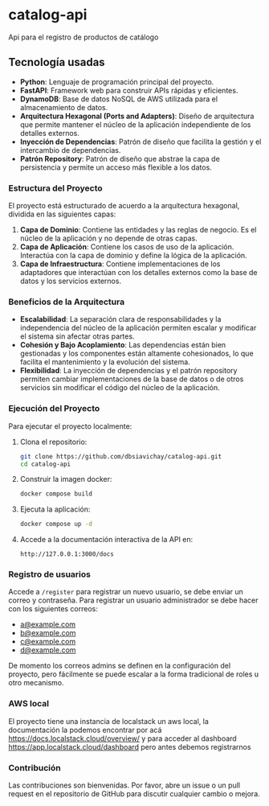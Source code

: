 # catalog-api
 
Api para el registro de productos de catálogo

## Tecnología usadas

-   **Python**: Lenguaje de programación principal del proyecto.
-   **FastAPI**: Framework web para construir APIs rápidas y eficientes.
-   **DynamoDB**: Base de datos NoSQL de AWS utilizada para el almacenamiento de datos.
-   **Arquitectura Hexagonal (Ports and Adapters)**: Diseño de arquitectura que permite mantener el núcleo de la aplicación independiente de los detalles externos.
-   **Inyección de Dependencias**: Patrón de diseño que facilita la gestión y el intercambio de dependencias.
-   **Patrón Repository**: Patrón de diseño que abstrae la capa de persistencia y permite un acceso más flexible a los datos.

### Estructura del Proyecto

El proyecto está estructurado de acuerdo a la arquitectura hexagonal, dividida en las siguientes capas:

1.  **Capa de Dominio**: Contiene las entidades y las reglas de negocio. Es el núcleo de la aplicación y no depende de otras capas.
2.  **Capa de Aplicación**: Contiene los casos de uso de la aplicación. Interactúa con la capa de dominio y define la lógica de la aplicación.
3.  **Capa de Infraestructura**: Contiene implementaciones de los adaptadores que interactúan con los detalles externos como la base de datos y los servicios externos.

### Beneficios de la Arquitectura

-   **Escalabilidad**: La separación clara de responsabilidades y la independencia del núcleo de la aplicación permiten escalar y modificar el sistema sin afectar otras partes.
-   **Cohesión y Bajo Acoplamiento**: Las dependencias están bien gestionadas y los componentes están altamente cohesionados, lo que facilita el mantenimiento y la evolución del sistema.
-   **Flexibilidad**: La inyección de dependencias y el patrón repository permiten cambiar implementaciones de la base de datos o de otros servicios sin modificar el código del núcleo de la aplicación.

### Ejecución del Proyecto

Para ejecutar el proyecto localmente:

1.  Clona el repositorio:
       
    ```bash
    git clone https://github.com/dbsiavichay/catalog-api.git
    cd catalog-api
    ```
    
2.  Construir la imagen docker:
     
	```bash
    docker compose build
    ```
    
3.  Ejecuta la aplicación:
    
    ```bash
    docker compose up -d
    ```
    
4.  Accede a la documentación interactiva de la API en:
    
    `http://127.0.0.1:3000/docs` 

### Registro de usuarios

Accede a `/register` para registrar un nuevo usuario, se debe enviar un correo y contraseña.
Para registrar un usuario administrador se debe hacer con los siguientes correos:

 - a@example.com
 - b@example.com
 - c@example.com
 - d@example.com

De momento los correos admins se definen en la configuración del proyecto, pero fácilmente se puede escalar a la forma tradicional de roles u otro mecanismo.

### AWS local

El proyecto tiene una instancia de localstack un aws local, la documentación la podemos encontrar por acá https://docs.localstack.cloud/overview/ y para acceder al dashboard https://app.localstack.cloud/dashboard pero antes debemos registrarnos
    
### Contribución

Las contribuciones son bienvenidas. Por favor, abre un issue o un pull request en el repositorio de GitHub para discutir cualquier cambio o mejora.